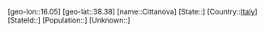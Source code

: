 ﻿---
location: [38.38,16.05]
type: City
tags:
- geo/City


SpocWebEntityId: 29614
isDeleted: false
confidential: public

---
[geo-lon::16.05]
[geo-lat::38.38]
[name::Cittanova]
[State::]
[Country::[Italy](geo/Continent/Europe/Italy.md)]
[StateId::]
[Population::]
[Unknown::]

